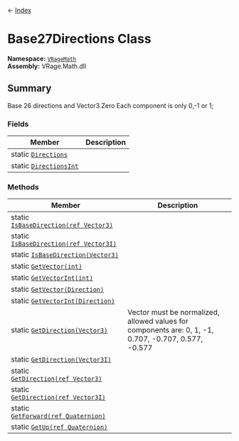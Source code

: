 ← [Index](index)
# Base27Directions Class
**Namespace:** [`VRageMath`](VRageMath)  
**Assembly:** VRage.Math.dll  
## Summary
Base 26 directions and Vector3.Zero Each component is only 0,-1 or 1;
### Fields
|Member|Description|
|---|---|
|static [`Directions`](VRageMath.Directions)||
|static [`DirectionsInt`](VRageMath.DirectionsInt)||
### Methods
|Member|Description|
|---|---|
|static [`IsBaseDirection(ref Vector3)`](VRageMath.IsBaseDirection)||
|static [`IsBaseDirection(ref Vector3I)`](VRageMath.IsBaseDirection)||
|static [`IsBaseDirection(Vector3)`](VRageMath.IsBaseDirection)||
|static [`GetVector(int)`](VRageMath.GetVector)||
|static [`GetVectorInt(int)`](VRageMath.GetVectorInt)||
|static [`GetVector(Direction)`](VRageMath.GetVector)||
|static [`GetVectorInt(Direction)`](VRageMath.GetVectorInt)||
|static [`GetDirection(Vector3)`](VRageMath.GetDirection)|Vector must be normalized, allowed values for components are: 0, 1, -1, 0.707, -0.707, 0.577, -0.577|
|static [`GetDirection(Vector3I)`](VRageMath.GetDirection)||
|static [`GetDirection(ref Vector3)`](VRageMath.GetDirection)||
|static [`GetDirection(ref Vector3I)`](VRageMath.GetDirection)||
|static [`GetForward(ref Quaternion)`](VRageMath.GetForward)||
|static [`GetUp(ref Quaternion)`](VRageMath.GetUp)||
